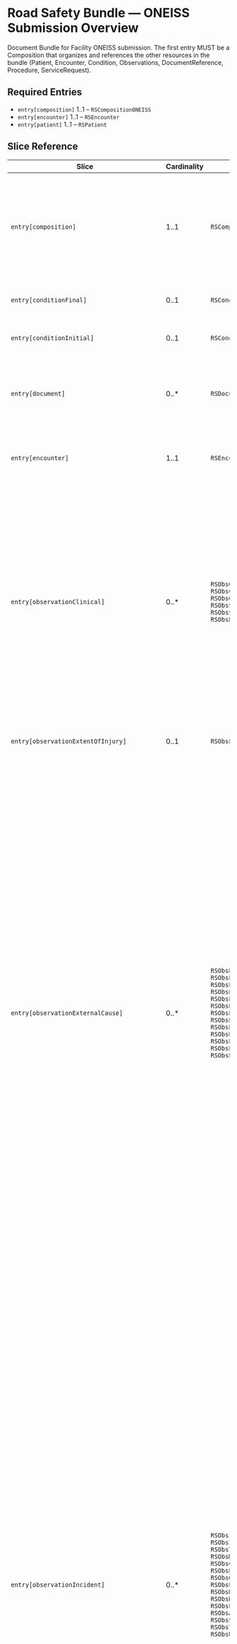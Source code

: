 <!-- generated by scripts/update-bundle-intros.ts; do not edit manually -->
# Road Safety Bundle — ONEISS Submission Overview

Document Bundle for Facility ONEISS submission. The first entry MUST be a Composition that organizes and references the other resources in the bundle (Patient, Encounter, Condition, Observations, DocumentReference, Procedure, ServiceRequest).

## Required Entries

- `entry[composition]` 1..1 – `RSCompositionONEISS`
- `entry[encounter]` 1..1 – `RSEncounter`
- `entry[patient]` 1..1 – `RSPatient`

## Slice Reference

| Slice | Cardinality | Allowed Resources | Notes |
| --- | --- | --- | --- |
| `entry[composition]` | 1..1 | `RSCompositionONEISS` | `RSCompositionONEISS`: Road Safety Composition — ONEISS Submission — Composition that organises a facility (ONEISS) submission. Sections MUST reference the other resources present in the corresponding document Bundle (Patient, Encounter, Condition, Observations, DocumentReference, Procedure, ServiceRequest). |
| `entry[conditionFinal]` | 0..1 | `RSConditionFinalDiagnosis` | `RSConditionFinalDiagnosis`: Road Safety Condition — Final Diagnosis — Final diagnosis per CSV mapping. |
| `entry[conditionInitial]` | 0..1 | `RSConditionInitialImpression` | `RSConditionInitialImpression`: Road Safety Condition — Initial Impression — Initial impression per CSV mapping. |
| `entry[document]` | 0..* | `RSDocumentReference` | `RSDocumentReference`: Road Safety DocumentReference (Evidence) — Evidence and post-crash documentation linked to the incident (e.g., cause of crash, party at fault, incident management logs, CCTV, shape files). |
| `entry[encounter]` | 1..1 | `RSEncounter` | `RSEncounter`: Road Safety Encounter — Encounter for EMS run report / facility submission context. Captures incident number, type, timing, participants, disposition & transfer. |
| `entry[observationClinical]` | 0..* | `RSObsOtherRiskFactors`<br>`RSObsConditionOfPatient`<br>`RSObsOutcome`<br>`RSObsStatusOnArrival`<br>`RSObsStatusOnArrivalAliveDetail`<br>`RSObsBloodAlcoholConcentration` | `RSObsOtherRiskFactors`: Road Safety Observation - Other Risk Factors — Other risk factors at the time of incident; allow text for 'Others'.<br>`RSObsConditionOfPatient`: Road Safety Observation - Condition of Patient — Overall condition of patient at assessment.<br>`RSObsOutcome`: Road Safety Observation - Outcome at Release — Outcome at release from ER/OPD/RHU.<br>`RSObsStatusOnArrival`: Road Safety Observation - Status on Arrival — Status upon reaching facility/hospital.<br>`RSObsStatusOnArrivalAliveDetail`: Road Safety Observation - If Alive: Conscious/Unconscious — If alive on arrival, consciousness detail.<br>`RSObsBloodAlcoholConcentration`: Road Safety Observation - Blood Alcohol Concentration — Blood alcohol concentration. |
| `entry[observationExtentOfInjury]` | 0..1 | `RSObsExtentOfInjury` | `RSObsExtentOfInjury`: Road Safety Observation - Extent of Injury — Extent / severity estimate or category of injury (e.g., minor, moderate, severe). |
| `entry[observationExternalCause]` | 0..* | `RSObsECBitesStings`<br>`RSObsECBurns`<br>`RSObsECChemical`<br>`RSObsECSharpObject`<br>`RSObsECDrowning`<br>`RSObsECForcesOfNature`<br>`RSObsECFall`<br>`RSObsECFirecracker`<br>`RSObsECGunshot`<br>`RSObsECHangingStrangulation`<br>`RSObsECMaulingAssault`<br>`RSObsECSexualAssault`<br>`RSObsECOther` | `RSObsECBitesStings`: Road Safety Observation - External Cause: Bites/Stings — Flag indicating bites/stings.<br>`RSObsECBurns`: Road Safety Observation - External Cause: Burns — Flag indicating burns as external cause.<br>`RSObsECChemical`: Road Safety Observation - External Cause: Chemical/Substance — Observation for chemical/substance exposure.<br>`RSObsECSharpObject`: Road Safety Observation - External Cause: Contact with Sharp Object — Flag indicating sharp object cause.<br>`RSObsECDrowning`: Road Safety Observation - External Cause: Drowning — Flag indicating drowning.<br>`RSObsECForcesOfNature`: Road Safety Observation - External Cause: Exposure to Forces of Nature — Flag indicating exposure to natural disaster/calamity.<br>`RSObsECFall`: Road Safety Observation - External Cause: Fall — Flag indicating fall.<br>`RSObsECFirecracker`: Road Safety Observation - External Cause: Firecracker — Flag indicating firecracker-related cause.<br>`RSObsECGunshot`: Road Safety Observation - External Cause: Gunshot — Flag indicating gunshot.<br>`RSObsECHangingStrangulation`: Road Safety Observation - External Cause: Hanging/Strangulation — Flag indicating hanging/strangulation.<br>`RSObsECMaulingAssault`: Road Safety Observation - External Cause: Mauling/Assault — Flag indicating assault.<br>`RSObsECSexualAssault`: Road Safety Observation - External Cause: Sexual Assault/Abuse/Rape (Alleged) — Flag indicating sexual assault.<br>`RSObsECOther`: Road Safety Observation - External Cause: Other — Flag indicating other external cause. |
| `entry[observationIncident]` | 0..* | `RSObsInjuryDateTime`<br>`RSObsInjuryIntent`<br>`RSObsTransportVehicularAccident`<br>`RSObsModeOfTransport`<br>`RSObsCollisionVsNonCollision`<br>`RSObsPatientsVehicle`<br>`RSObsOtherVehicleInvolved`<br>`RSObsPositionOfPatient`<br>`RSObsHowManyVehicles`<br>`RSObsHowManyPatients`<br>`RSObsPlaceOfOccurrence`<br>`RSObsActivityAtIncident`<br>`RSObsSafetyAccessories`<br>`RSObsTriagePriority`<br>`RSObsUrgencyLevel` | `RSObsInjuryDateTime`: Road Safety Observation - Date/Time of Injury — Timestamp of injury occurrence.<br>`RSObsInjuryIntent`: Road Safety Observation - Injury Intent — Intent of injury (Unintentional, Intentional-self, Intentional-violence, Undetermined).<br>`RSObsTransportVehicularAccident`: Road Safety Observation - Transport/Vehicular Accident — Boolean flag indicating transport/vehicular accident.<br>`RSObsModeOfTransport`: Road Safety Observation - Mode of Transport to Facility — Mode of transport to the hospital/facility; allow coded value with optional text for 'Others'.<br>`RSObsCollisionVsNonCollision`: Road Safety Observation - Collision vs Non-Collision — Indicates whether the incident was collision or non-collision.<br>`RSObsPatientsVehicle`: Road Safety Observation - Patient's Vehicle — Type of vehicle used by patient; text for 'Others'.<br>`RSObsOtherVehicleInvolved`: Road Safety Observation - Other Vehicle/Object Involved — Other vehicle/object type involved; text for 'Others'.<br>`RSObsPositionOfPatient`: Road Safety Observation - Position of Patient — Seat/position (driver/front passenger/rear/pedestrian); text for 'Others'.<br>`RSObsHowManyVehicles`: Road Safety Observation - How Many Vehicles Involved — Count of vehicles involved.<br>`RSObsHowManyPatients`: Road Safety Observation - How Many Patients Involved — Count of patients involved.<br>`RSObsPlaceOfOccurrence`: Road Safety Observation - Place of Occurrence — Place type where injury occurred; name can be carried in note when applicable.<br>`RSObsActivityAtIncident`: Road Safety Observation - Activity at Time of Incident — Activity of the patient at time of incident; allow text fallback.<br>`RSObsSafetyAccessories`: Road Safety Observation - Safety Accessories — Safety accessories present/used; allow text for 'Others'.<br>`RSObsTriagePriority`: Road Safety Observation - Triage Priority — Triage category assigned at scene (e.g., Red/Yellow/Green/Black).<br>`RSObsUrgencyLevel`: Road Safety Observation - Priority Level (Urgency) — System-generated urgency level per CAD/agency rules. |
| `entry[observationInjuries]` | 0..* | `RSObsMultipleInjuries`<br>`RSObsAbrasion`<br>`RSObsAvulsion`<br>`RSObsNatureBurns`<br>`RSObsECBurns`<br>`RSObsConcussion`<br>`RSObsContusion`<br>`RSObsFracture`<br>`RSObsOpenWound`<br>`RSObsTraumaticAmputation`<br>`RSObsOtherInjury` | `RSObsMultipleInjuries`: Road Safety Observation - Multiple Injuries? — Boolean flag indicating multiple injuries.<br>`RSObsAbrasion`: Road Safety Observation - Abrasion — Abrasion present; with optional site and details.<br>`RSObsAvulsion`: Road Safety Observation - Avulsion — Avulsion present; with optional site and details.<br>`RSObsNatureBurns`: Road Safety Observation - External Cause: Burns — Flag indicating burns as external cause.<br>`RSObsECBurns`: Road Safety Observation - External Cause: Burns — Flag indicating burns as external cause.<br>`RSObsConcussion`: Road Safety Observation - Concussion — Concussion present; with site and details.<br>`RSObsContusion`: Road Safety Observation - Contusion — Contusion present; with site and details.<br>`RSObsFracture`: Road Safety Observation - Fracture — Fracture observation. Use valueCodeableConcept to indicate fracture type (e.g., open or closed). Sites captured in top-level bodySite and details in note.<br>`RSObsOpenWound`: Road Safety Observation - Open Wound — Open wound present; with site and details. Capture mechanism/type in a structured component (valueCodeableConcept with text).<br>`RSObsTraumaticAmputation`: Road Safety Observation - Traumatic Amputation — Traumatic amputation present; with site and details.<br>`RSObsOtherInjury`: Road Safety Observation - Other Specified Injury — Other specified injury present; capture type as valueCodeableConcept (text allowed) with optional site and details. |
| `entry[observationReferredByFacility]` | 0..1 | `RSObsReferredByFacility` | `RSObsReferredByFacility`: Road Safety Observation - Referred By Facility — Flag indicating patient was referred by another hospital/facility. |
| `entry[observationTransferredFromFacility]` | 0..1 | `RSObsTransferredFromFacility` | `RSObsTransferredFromFacility`: Road Safety Observation - Transferred From Facility — Flag indicating patient transferred from another hospital/facility. |
| `entry[patient]` | 1..1 | `RSPatient` | `RSPatient`: Road Safety Patient — Patient demographics and identifiers for road safety reporting; reuse PH-Core address extensions for barangay/city/province/region. |
| `entry[procedure]` | 0..* | `RSProcedure` | `RSProcedure`: Road Safety Procedure — Procedures related to incident/report (e.g., coordination with receiving hospital, psychosocial support, interventions). |
| `entry[serviceRequest]` | 0..* | `RSServiceRequest` | `RSServiceRequest`: Road Safety ServiceRequest — Requests or records related to refusal to admit and related workflow signals. |

## Implementation Guidance

- Produce an HL7 FHIR R4 JSON Bundle with `Bundle.type = "document"` that declares the matching profile in `meta.profile`.
- Populate the required entries first (patient, encounter, composition, and any mandatory Observations) before adding optional slices.
- When adding optional slices, create resources conforming to the allowed profiles and ensure any fixed codes listed above appear in `resource.code`.
- Reference each resource from the document Composition (`section.entry`) so the Bundle content aligns with slice definitions.
- After structural changes, run `bun run scripts/update-bundle-intros.ts` (or execute this script with Node) to refresh both overview and notes pages.
- Follow up with `./_build.sh build` to confirm publisher validation.

